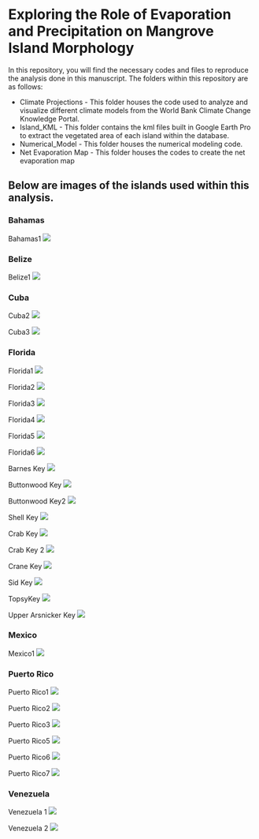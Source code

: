 # Exploring the Role of Evaporation and Precipitation on Mangrove Island Morphology

In this repository, you will find the necessary codes and files to reproduce the analysis done in this manuscript. The folders within this repository are as follows:

* Climate Projections - This folder houses the code used to analyze and visualize different climate models from the World Bank Climate Change Knowledge Portal.
* Island_KML - This folder contains the kml files built in Google Earth Pro to extract the vegetated area of each island within the database.
* Numerical_Model - This folder houses the numerical modeling code.
* Net Evaporation Map - This folder houses the codes to create the net evaporation map


## Below are images of the islands used within this analysis. 

### Bahamas
Bahamas1
![](https://i.imgur.com/88oBQGm.jpg)

### Belize
Belize1
![](https://i.imgur.com/CbHwZwF.jpg)

### Cuba
Cuba2
![](https://i.imgur.com/ossI1Zd.jpg)

Cuba3
![](https://i.imgur.com/KzbQ6ug.jpg)

### Florida
Florida1
![](https://i.imgur.com/RSFKi0G.jpg)

Florida2
![](https://i.imgur.com/Okh9ieA.jpg)

Florida3
![](https://i.imgur.com/6bgzj3V.jpg)

Florida4
![](https://i.imgur.com/tSWbYCl.jpg)

Florida5
![](https://i.imgur.com/0a4P7ND.jpg)

Florida6
![](https://i.imgur.com/i78h7Xk.jpg)

Barnes Key
![](https://i.imgur.com/EPEimrv.jpg)

Buttonwood Key
![](https://i.imgur.com/V4hfEX9.jpg)

Buttonwood Key2
![](https://i.imgur.com/icHzd5N.jpg)

Shell Key
![](https://i.imgur.com/wNTOeit.jpg)

Crab Key
![](https://i.imgur.com/vxXpgJd.jpg)

Crab Key 2
![](https://i.imgur.com/XAOgxks.jpg)

Crane Key
![](https://i.imgur.com/J4SFhJg.jpg)

Sid Key
![](https://i.imgur.com/o5zgOxL.jpg)

TopsyKey
![](https://i.imgur.com/B12ZwSm.jpg)

Upper Arsnicker Key
![](https://i.imgur.com/i9fn0U4.jpg)

### Mexico
Mexico1
![](https://i.imgur.com/i0bGosR.jpg)

### Puerto Rico
Puerto Rico1
![](https://i.imgur.com/f3jqxBk.jpg)

Puerto Rico2
![](https://i.imgur.com/qM7LKXN.jpg)

Puerto Rico3
![](https://i.imgur.com/Yd2MN9z.jpg)

Puerto Rico5
![](https://i.imgur.com/zkxSSKP.jpg)

Puerto Rico6
![](https://i.imgur.com/WxN61UR.jpg)

Puerto Rico7
![](https://i.imgur.com/joN59pK.jpg)

### Venezuela
Venezuela 1
![](https://i.imgur.com/1sNWHuc.jpg)

Venezuela 2
![](https://i.imgur.com/yS1W6Gf.jpg)















